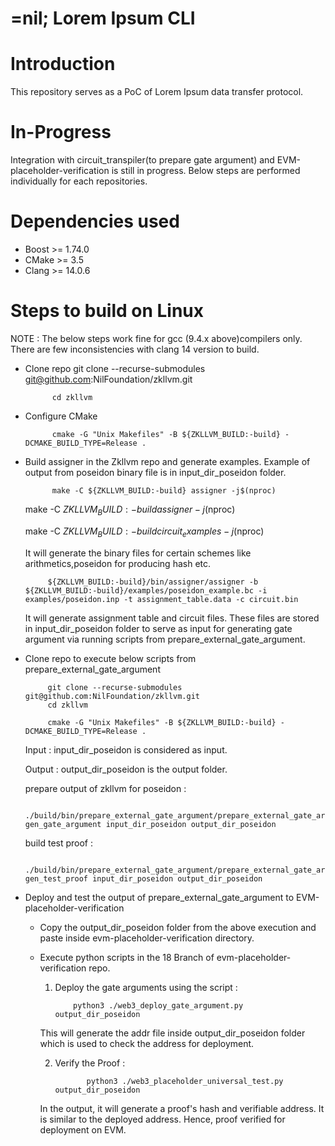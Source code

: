 # =nil; Lorem Ipsum CLI

# Introduction

This repository serves as a PoC of Lorem Ipsum data transfer protocol.

# In-Progress
Integration with circuit_transpiler(to prepare gate argument) and EVM-placeholder-verification is still in progress. 
Below steps are performed individually for each repositories.

# Dependencies used
 - Boost >= 1.74.0
 - CMake >= 3.5
 - Clang >= 14.0.6


# Steps to build on Linux

NOTE : The below steps work fine for gcc (9.4.x above)compilers only. There are few inconsistencies with clang 14 version to build.
 - Clone repo
             git clone --recurse-submodules git@github.com:NilFoundation/zkllvm.git

             cd zkllvm    

 - Configure CMake 

             cmake -G "Unix Makefiles" -B ${ZKLLVM_BUILD:-build} -DCMAKE_BUILD_TYPE=Release .

 - Build assigner in the Zkllvm repo and generate examples. Example of output from poseidon binary file is in input_dir_poseidon folder. 

             make -C ${ZKLLVM_BUILD:-build} assigner -j$(nproc) 

    make -C ${ZKLLVM_BUILD:-build} assigner -j$(nproc)

    make -C ${ZKLLVM_BUILD:-build} circuit_examples -j$(nproc)
    
    It will generate the binary files for certain schemes like arithmetics,poseidon for producing hash etc.

            ${ZKLLVM_BUILD:-build}/bin/assigner/assigner -b ${ZKLLVM_BUILD:-build}/examples/poseidon_example.bc -i examples/poseidon.inp -t assignment_table.data -c circuit.bin 
   
   It will generate assignment table and circuit files. These files are stored in input_dir_poseidon folder to serve as input for generating gate argument via running scripts from prepare_external_gate_argument.

 - Clone repo to execute below scripts from prepare_external_gate_argument 

            git clone --recurse-submodules git@github.com:NilFoundation/zkllvm.git
            cd zkllvm 
    
            cmake -G "Unix Makefiles" -B ${ZKLLVM_BUILD:-build} -DCMAKE_BUILD_TYPE=Release .

   Input : input_dir_poseidon is considered as input.

   Output : output_dir_poseidon is the output folder.

   prepare output of zkllvm for poseidon :   
   
               ./build/bin/prepare_external_gate_argument/prepare_external_gate_argument gen_gate_argument input_dir_poseidon output_dir_poseidon

   build test proof :   
   
              ./build/bin/prepare_external_gate_argument/prepare_external_gate_argument gen_test_proof input_dir_poseidon output_dir_poseidon 

 - Deploy and test the output of prepare_external_gate_argument to EVM-placeholder-verification
    - Copy the output_dir_poseidon folder from the above execution and paste inside evm-placeholder-verification directory.
    - Execute python scripts in the 18 Branch of evm-placeholder-verification repo. 
        1. Deploy the gate arguments using the script :  
        
                   python3 ./web3_deploy_gate_argument.py output_dir_poseidon 
        This will generate the addr file inside output_dir_poseidon folder which is used to check the address for deployment.

        2. Verify the Proof :     
        
                      python3 ./web3_placeholder_universal_test.py output_dir_poseidon
        In the output, it will generate a proof's hash and verifiable address. 
        It is similar to the deployed address. Hence, proof verified for deployment on EVM.
    

